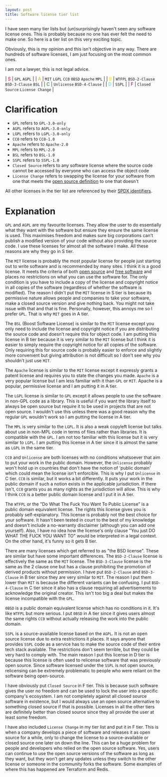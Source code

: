 ```yaml
---
layout: post
title: Software license tier list
---
```

I have seen many tier lists but (un)surprisingly haven't seen any software license ones. This is probably because no one has ever felt the need to make one. So here is a tier list on this very exciting topic.

Obviously, this is my opinion and this isn't objective in any way. There are hundreds of software licenses, I am just focusing on the most common ones.

I am not a lawyer, this is not legal advice.

| <span style="color:red">S</span> | `GPL` `AGPL` |
| <span style="color:orange">A</span> | `MIT` `LGPL` `CC0` `0BSD`  `Apache` `MPL` |
| <span style="color:gold">B</span> | `WTFPL` `BSD-2-Clause` `BSD-3-Clause` `BSL` |
| <span style="color:green">C</span> | `Unlicense` `BSD-4-Clause` |
| <span style="color:turquoise">D</span> | `SSPL` |
| <span style="color:purple">F</span> | `Closed Source` `License Change` |

# Clarification
* `GPL` refers to `GPL-3.0-only` 
* `AGPL` refers to `AGPL-3.0-only`
* `LGPL` refers to `LGPL-3.0-only`
* `CC0` refers to `CC0-1.0`
* `Apache` refers to `Apache-2.0`
* `MPL` refers to `MPL-2.0`
* `BSL` refers to `BSL-1.0`
* `SSPL` refers to `SSPL-1.0`
* `Closed Source` refers to any software license where the source code cannot be accessed by everyone who can access the object code
* `License Change` refers to swapping the license for your software from one that meets the [open source definition](https://opensource.org/osd/) to one that doesn't

All other licenses in the tier list are referenced by their [SPDX identifiers](https://spdx.org/licenses/).

# Explanation
`GPL` and `AGPL` are my favourite licenses. They allow the user to do essentially what they want with the software but ensure they ensure the same license is used. This maximises freedom and makes sure big corporations can't publish a modified version of your code without also providing the source code. I use these licenses for almost all the software I make. All these reasons are why they go in S tier.

The `MIT` license is probably the most popular license for people just starting out to write software and is recommended by many sites. I think it is a good license. It meets the criteria of both [open source](https://opensource.org/osd/) and [free software](https://www.gnu.org/philosophy/free-sw.en.html/) and places no restrictions on what you can use the software for. The only condition is you have to include a copy of the license and copyright notice in all copies of the software (regardless of whether the software is modified). The reason I didn't put the `MIT` license in S tier is because its permissive nature allows people and companies to take your software, make a closed source version and give nothing back. You might not take issue with that and that is fine. Personally, however, this annoys me so I prefer `GPL`. That is why `MIT` goes in A tier.

The `BSL` (Boost Software License) is similar to the `MIT` license except you only need to include the license and copyright notice if you are distributing the source code and doesn't require this for object code. I am putting this license in B tier because it is very similar to the `MIT` license but I think it is easier to simply require the copyright notice for all copies of the software. Only requiring this for source code is probably easier to enforce and slightly more convenient but giving attribution is not difficult so I don't see why you shouldn't just use `MIT`.

The `Apache` license is similar to the `MIT` license except it expressly grants a patent license and requires you to state the changes you made. `Apache` is a very popular license but I am less familiar with it than `GPL` or `MIT`. Apache is a popular, permissive license and I am putting it in A tier.

The `LGPL` license is similar to `GPL` except it allows people to use the software in non-GPL code as a library. This is useful if you want the library itself to always be open source but require it to be used in projects that are not open source. I wouldn't use this unless there was a good reason why the regular `GPL` wouldn't work so I am putting the license in A tier.

The `MPL` is very similar to the `LGPL`. It is also a weak copyleft license but talks about use in non-MPL code in terms of files rather than libraries. It is compatible with the `GPL`. I am not too familiar with this license but it is very similar to `LGPL`. I am putting this license in A tier since it is almost the same as `LGPL` in the same tier.

`CC0` and `Unlicense` are both licenses with no conditions whatsoever that aim to put your work in the public domain. However, the `Unlicense` probably won't hold up in countries that don't have the notion of 'public domain' which could mean the license isn't enforcible. This is why I put `Unlicense` in C tier. `CC0` is similar, but it works a bit differently. It puts your work in the public domain if such a notion exists in the applicable jurisdiction. If there isn't, `CC0` grants you as many rights as the jurisdiction will allow. This is why I think `CC0` is a better public domain license and I put it in A tier.

The `WTFPL` or the "Do What The Fuck You Want To Public License" is a public domain equivalent license. The rights this license gives you is probably self-explanatory. This license is probably not the best choice for your software. It hasn't been tested in court to the best of my knowledge and doesn't include a no-warranty disclaimer (although you can add one yourself). Also, I have no idea how the license's only clause "You just DO WHAT THE FUCK YOU WANT TO" would be interpreted in a legal context. On the other hand, it's funny so it gets B tier.

There are many licenses which get referred to as "the BSD license". These are similar but have some important differences. The `BSD-2-Clause` license is effectively the same as the `MIT` license. The `BSD-3-Clause` license is the same as the 2 clause one but has a clause prohibiting the promotion of derived products without permission. I have put `BSD-2-Clause` and `BSD-3-Clause` in B tier since they are very similar to `MIT`. The reason I put them lower than `MIT` is because the different variants can be confusing. I put `BSD-4-Clause` in C tier since it also has a clause requiring all advertisements to acknowledge the original creator. This isn't too big a deal but makes the license incompatible with the `GPL`.

`0BSD` is a public domain equivalent license which has no conditions in it. It's like `WTFPL` but more serious. I put `0BSD` in A tier since it gives users almost the same rights `CC0` without actually releasing the work into the public domain.

`SSPL` is a source-available license based on the `AGPL`. It is not an open source license due to extra restrictions it places. It says anyone that provides `SSPL` code as a service has to make the source code of their entire tech stack available. The restrictions don't seem terrible, but they could be very hard to comply with. The main reason I put this license in D tier is because this license is often used to relicense software that was previously open source. Since software licensed under the `SSPL` is not open source, relicensing can be extremely problematic to people who were reliant on the software being open-source.

I have obviously put `Closed Source` in F tier. This is because such software gives the user no freedom and can be used to lock the user into a specific company's ecosystem. I am not completely against all closed source software in existence, but I would always use an open source alternative to something closed source if that is possible. Licenses in all the other tiers are definitely better than closed source since they all provide the user at least some freedom.

I have also included `License Change` in my tier list and put it in F tier. This is when a company develops a piece of software and releases it as open source for a while, only to change the license to a source-available or closed source one later on down the line. This can be a huge problem for people and developers who relied on the open source software. Yes, users can continue to use the open source versions of the software as long as they want, but they won't get any updates unless they switch to the other license or someone in the community forks the software. Some examples of where this has happened are Terraform and Redis.
